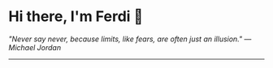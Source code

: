 <h1>Hi there, I'm Ferdi 👋</h1>

<p><em>
  "Never say never, because limits, like fears, are often just an illusion." — Michael Jordan
</em></p>

---
